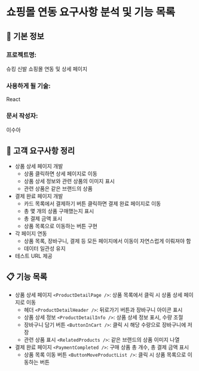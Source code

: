 # 쇼핑몰 연동 요구사항 분석 및 기능 목록

## 📌 기본 정보
### 프로젝트명: 
슈킹 신발 쇼핑몰 연동 및 상세 페이지 

### 사용하게 될 기술: 
React

### 문서 작성자: 
이수아

## 📝 고객 요구사항 정리
- 상품 상세 페이지 개발
  - 상품 클릭하면 상세 페이지로 이동
  - 상품 상세 정보와 관련 상품의 이미지 표시
  - 관련 상품은 같은 브랜드의 상품
- 결제 완료 페이지 개발
  - 카드 목록에서 결제하기 버튼 클릭하면 결제 완료 페이지로 이동
  - 총 몇 개의 상품 구매했는지 표시
  - 총 결제 금액 표시
  - 상품 목록으로 이동하는 버튼 구현
- 각 페이지 연동
  - 상품 목록, 장바구니, 결제 등 모든 페이지에서 이동이 자연스럽게 이뤄져야 함
  - 데이터 일관성 유지
- 테스트 URL 제공

## 📋 기능 목록
- 상품 상세 페이지 `<ProductDetailPage />`: 상품 목록에서 클릭 시 상품 상세 페이지로 이동
  - 헤더 `<ProductDetailHeader />`: 뒤로가기 버튼과 장바구니 아이콘 표시
  - 상품 상세 정보 `<ProductDetailInfo />`: 상품 상세 정보 표시, 수량 조절
  - 장바구니 담기 버튼 `<ButtonInCart />`: 클릭 시 해당 수량으로 장바구니에 저장
  - 관련 상품 표시 `<RelatedProducts />`: 같은 브랜드의 상품 이미지 나열
- 결제 완료 페이지 `<PaymentCompleted />`: 구매 상품 총 개수, 총 결제 금액 표시
  - 상품 목록 이동 버튼 `<ButtonMoveProductList />`: 클릭 시 상품 목록으로 이동하는 버튼